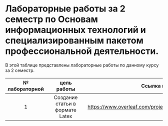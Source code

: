 # Лабораторные работы за 2 семестр по Основам информационных технологий и специализированным пакетом профессиональной деятельности.
В этой таблице представлены лабораторные работы по данному курсу за 2 семестр.

| № лабораторной|| цель работы || Ссылка на работу | 
|:------:|:----------|:----------:|:----------:|-------|
|1| |Создание статьи в формате Latex | |https://www.overleaf.com/project/624d5fec77cc1f739de67bac|
